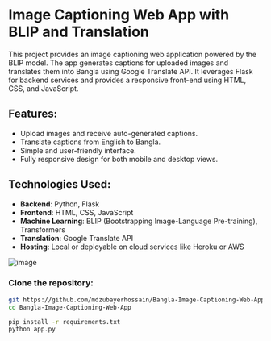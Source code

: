 # Image Captioning Web App with BLIP and Translation

This project provides an image captioning web application powered by the BLIP model. The app generates captions for uploaded images and translates them into Bangla using Google Translate API. It leverages Flask for backend services and provides a responsive front-end using HTML, CSS, and JavaScript.

## Features:
- Upload images and receive auto-generated captions.
- Translate captions from English to Bangla.
- Simple and user-friendly interface.
- Fully responsive design for both mobile and desktop views.

## Technologies Used:
- **Backend**: Python, Flask
- **Frontend**: HTML, CSS, JavaScript
- **Machine Learning**: BLIP (Bootstrapping Image-Language Pre-training), Transformers
- **Translation**: Google Translate API
- **Hosting**: Local or deployable on cloud services like Heroku or AWS

![image](https://github.com/user-attachments/assets/0a531291-093b-43ed-a6a3-40875129b83b)


### Clone the repository:
  ```bash
  git https://github.com/mdzubayerhossain/Bangla-Image-Captioning-Web-App.git
  cd Bangla-Image-Captioning-Web-App

  pip install -r requirements.txt
  python app.py

